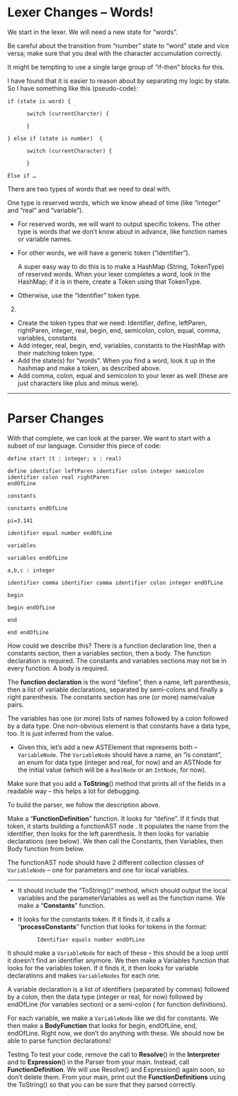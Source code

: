 # Lexer Changes – Words!

We start in the lexer. We will need a new state for “words”.

Be careful about the transition from
“number” state to “word” state and vice versa; make sure that you deal with the character
accumulation correctly.

It might be tempting to use a single large group of “if-then” blocks for
this.

I have found that it is easier to reason about by separating my logic by state. So I have
something like this (pseudo-code):

    if (state is word) {
    
          switch (currentCharcter) {
    
          }
    
    } else if (state is number)  {
    
          switch (currentCharacter) {
    
          }
    
    Else if …

There are two types of words that we need to deal with.

One type is reserved words, which we know ahead of time (like “integer” and “real” and
“variable”).

* For reserved words, we will want to output specific tokens.
  The other type is words that we don’t know about in advance, like function names or variable
  names.

* For other words, we will have a generic token (“identifier”).

  A super easy way to do this is to make a HashMap  (String, TokenType) of
  reserved words. When your lexer completes a word, look in the HashMap; if it is in there,
  create
  a Token using that TokenType.
* Otherwise, use the “Identifier” token type.

2)

* Create the token types that we need:
  Identifier, define, leftParen, rightParen, integer, real, begin, end, semicolon, colon, equal,
  comma, variables, constants
* Add integer, real, begin, end, variables, constants to the HashMap with their matching token
  type.
* Add the state(s) for “words”. When you find a word, look it up in the hashmap and make a token,
  as
  described above.
* Add comma, colon, equal and semicolon to your lexer as well (these are just
  characters like plus and minus were).

-----------

# Parser Changes

With that complete, we can look at the parser. We want to start with a subset of our language.
Consider this piece of code:

    define start (t : integer; s : real)
    
    define identifier leftParen identifier colon integer semicolon identifier colon real rightParen
    endOfLine
    
    constants
    
    constants endOfLine
    
    pi=3.141
    
    identifier equal number endOfLine
    
    variables
    
    variables endOfLine
    
    a,b,c : integer
    
    identifier comma identifier comma identifier colon integer endOfLine
    
    begin
    
    begin endOfLine
    
    end
    
    end endOfLine

How could we describe this? There is a function declaration line, then a constants section, then a
variables section, then a body. The function declaration is required. The constants and variables
sections may not be in every function. A body is required.

The **function declaration** is the word “define”, then a name, left parenthesis, then a list of
variable declarations, separated by semi-colons and finally a right parenthesis.
The constants section has one (or more) name/value pairs.

The variables has one (or more) lists of names followed by a colon followed by a data type.
One non-obvious element is that constants have a data type, too.
It is just inferred from the value.

- Given this, let’s add a new ASTElement that represents both – `VariableNode`. The `VariableNode`
  should
  have a name, an “is constant”, an enum for data type (integer and real, for now) and an ASTNode
  for
  the initial value (which will be a `RealNode` or an `IntNode`, for now).

Make sure that you add a
**ToString**() method that prints all of the fields in a readable way – this helps a lot for
debugging.

To build the parser, we follow the description above.

Make a “**FunctionDefinition**” function. It looks for “define”.
If it finds that token, it starts building a functionAST node .
It populates the name from the identifier, then looks for the left parenthesis. It then looks for
variable declarations (see below). We then call the Constants, then Variables, then Body function
from below.

The functionAST node should have 2 different collection classes of `VariableNode` – one for
parameters and one for local variables.

---------------------------------------------------------------------------------------------

- It should include the “ToString()” method, which should output the
  local variables and the parameterVariables as well as the function name.
  We make a “**Constants**” function.
- It looks for the constants token. If it finds it, it calls a
  “**processConstants**” function that looks for tokens in the format:

            Identifier equals number endOfLine

It should make a `VariableNode` for each of these – this should be a loop until it doesn’t find an
identifier anymore.
We then make a Variables function that looks for the variables token. If it finds it, it then looks
for variable declarations and makes `VariableNodes` for each one.

A variable declaration is a list of identifiers (separated by commas) followed by a colon, then the
data type (integer or real, for now) followed by endOfLine (for variables section) or a semi-colon (
for function definitions).

For each variable, we make a `VariableNode` like we did for constants.
We then make a **BodyFunction** that looks for begin, endOfLiine, end, endOfLine.
Right now, we don’t
do anything with these. We should now be able to parse function declarations!

Testing
To test your code, remove the call to **Resolve**() in the **Interpreter** and to **Expression**()
in the Parser
from your main. Instead, call **FunctionDefinition**. We will use Resolve() and Expression() again
soon,
so don’t delete them. From your main, print out the **FunctionDefinitions** using the ToString() so
that
you can be sure that they parsed correctly.